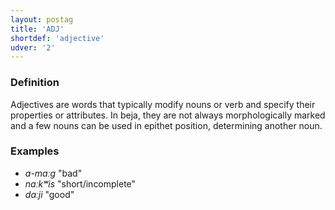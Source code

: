 ```yaml
---
layout: postag
title: 'ADJ'
shortdef: 'adjective'
udver: '2'
---
```


### Definition

Adjectives are words that typically modify nouns or verb and specify their properties or attributes.
In beja, they are not always morphologically marked and a few nouns can be used in epithet position, determining another noun.

### Examples

- _a-maːg_ "bad"
- _naːkʷis_ "short/incomplete"
- _daːji_ "good"
<!-- Interlanguage links updated So kvě 14 19:01:41 CEST 2022 -->
